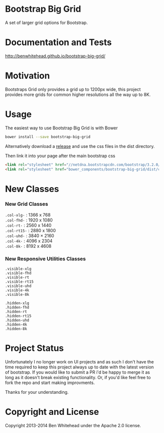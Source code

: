 Bootstrap Big Grid
==================

A set of larger grid options for Bootstrap.

Documentation and Tests
=======================
http://benwhitehead.github.io/bootstrap-big-grid/

Motivation
==========
Bootstraps Grid only provides a grid up to 1200px wide, this project provides more grids for common higher resolutions all the way up to 8K.

Usage
=====
The easiest way to use Bootstrap Big Grid is with Bower
```bash
bower install --save bootstrap-big-grid
```

Alternatively download a [release](https://github.com/BenWhitehead/bootstrap-big-grid/releases) and use the css files in the dist directory.

Then link it into your page after the main bootstrap css

```html
<link rel="stylesheet" href="//netdna.bootstrapcdn.com/bootstrap/3.2.0/css/bootstrap.min.css"/>
<link rel="stylesheet" href="bower_components/bootstrap-big-grid/dist/css/bootstrap-big-grid.min.css"/>
```

New Classes
===========

### New Grid Classes
`.col-xlg-`    : 1366 x 768  
`.col-fhd-`   : 1920 x 1080  
`.col-rt-`   : 2560 x 1440  
`.col-rt15-`  : 2880 x 1800  
`.col-uhd-`     : 3840 × 2160  
`.col-4k-`      : 4096 x 2304  
`.col-8k-`      : 8192 x 4608  

### New Responsive Utilities Classes
`.visible-xlg`  
`.visible-fhd`  
`.visible-rt`  
`.visible-rt15`  
`.visible-uhd`  
`.visible-4k`  
`.visible-8k`  
  
`.hidden-xlg`  
`.hidden-fhd`  
`.hidden-rt`  
`.hidden-rt15`  
`.hidden-uhd`  
`.hidden-4k`  
`.hidden-8k`  

Project Status
==============

Unfortunately I no longer work on UI projects and as such I don't have the time required to keep this project always up to date with the latest version of bootstrap.  If you would like to submit a PR i'd be happy to merge it as long as it doesn't break existing functionality. Or, if you'd like feel free to fork the repo and start making improvments.

Thanks for your understanding.

Copyright and License
=====================
Copyright 2013-2014 Ben Whitehead under the Apache 2.0 license.
